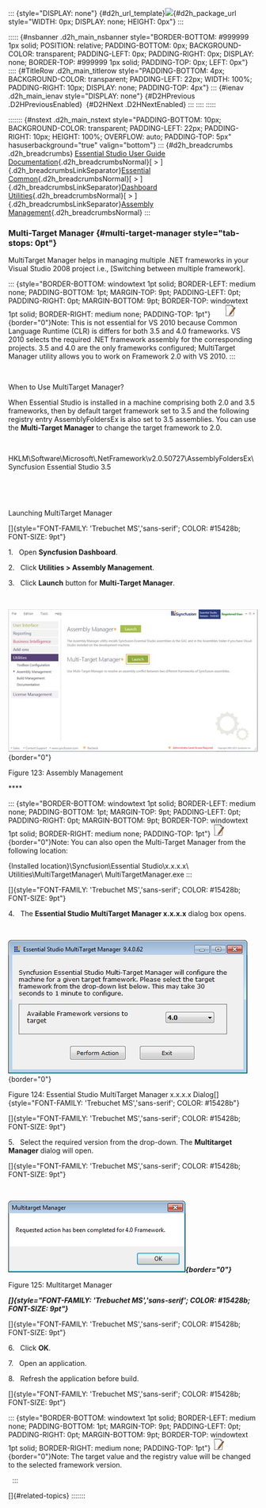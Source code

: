 ::: {style="DISPLAY: none"}
[](ms-xhelp:///?Id=d2h_url_template){#d2h_url_template}![](!package_url!){#d2h_package_url style="WIDTH: 0px; DISPLAY: none; HEIGHT: 0px"}
:::

::::: {#nsbanner .d2h_main_nsbanner style="BORDER-BOTTOM: #999999 1px solid; POSITION: relative; PADDING-BOTTOM: 0px; BACKGROUND-COLOR: transparent; PADDING-LEFT: 0px; PADDING-RIGHT: 0px; DISPLAY: none; BORDER-TOP: #999999 1px solid; PADDING-TOP: 0px; LEFT: 0px"}
:::: {#TitleRow .d2h_main_titlerow style="PADDING-BOTTOM: 4px; BACKGROUND-COLOR: transparent; PADDING-LEFT: 22px; WIDTH: 100%; PADDING-RIGHT: 10px; DISPLAY: none; PADDING-TOP: 4px"}
::: {#ienav .d2h_main_ienav style="DISPLAY: none"}
[](ms-xhelp:///?Id=b9442031-9ed9-4d10-8b09-3dc8b7ce4769){#D2HPrevious .D2HPreviousEnabled}  [](ms-xhelp:///?Id=c16644fc-7d11-4956-9d27-fe3230708ed9){#D2HNext .D2HNextEnabled}
:::
::::
:::::

::::::: {#nstext .d2h_main_nstext style="PADDING-BOTTOM: 10px; BACKGROUND-COLOR: transparent; PADDING-LEFT: 22px; PADDING-RIGHT: 10px; HEIGHT: 100%; OVERFLOW: auto; PADDING-TOP: 5px" hasuserbackground="true" valign="bottom"}
::: {#d2h_breadcrumbs .d2h_breadcrumbs}
[Essential Studio User Guide Documentation](ms-xhelp:///?Id=12457748-09e3-4d74-a240-8e049cedf030){.d2h_breadcrumbsNormal}[ \> ]{.d2h_breadcrumbsLinkSeparator}[Essential Common](ms-xhelp:///?Id=2bfe10b6-fac1-4f91-a173-04db314f10c3){.d2h_breadcrumbsNormal}[ \> ]{.d2h_breadcrumbsLinkSeparator}[Dashboard Utilities](ms-xhelp:///?Id=2f121e36-ec61-4721-87d7-ef6b9a6b8c4c){.d2h_breadcrumbsNormal}[ \> ]{.d2h_breadcrumbsLinkSeparator}[Assembly Management](ms-xhelp:///?Id=1d9c1c0b-9932-4f6f-bd89-c4aeafccf534){.d2h_breadcrumbsNormal}
:::

### Multi-Target Manager {#multi-target-manager style="tab-stops: 0pt"}

MultiTarget Manager helps in managing multiple .NET frameworks in your Visual Studio 2008 project i.e., \[Switching between multiple framework\].

::: {style="BORDER-BOTTOM: windowtext 1pt solid; BORDER-LEFT: medium none; PADDING-BOTTOM: 1pt; MARGIN-TOP: 9pt; PADDING-LEFT: 0pt; PADDING-RIGHT: 0pt; MARGIN-BOTTOM: 9pt; BORDER-TOP: windowtext 1pt solid; BORDER-RIGHT: medium none; PADDING-TOP: 1pt"}
      ![](ImagesExt/image67_1.jpg){border="0"}Note: This is not essential for VS 2010 because Common Language Runtime (CLR) is differs for both 3.5 and 4.0 frameworks. VS 2010 selects the required .NET framework assembly for the corresponding projects. 3.5 and 4.0 are the only frameworks configured; MultiTarget Manager utility allows you to work on Framework 2.0 with VS 2010.
:::

 

When to Use MultiTarget Manager?

When Essential Studio is installed in a machine comprising both 2.0 and 3.5 frameworks, then by default target framework set to 3.5 and the following registry entry AssemblyFoldersEx is also set to 3.5 assemblies. You can use the **Multi-Target Manager** to change the target framework to 2.0.

 

HKLM\\Software\\Microsoft\\.NetFramework\\v2.0.50727\\AssemblyFoldersEx\\Syncfusion Essential Studio 3.5

 

 

Launching MultiTarget Manager

[]{style="FONT-FAMILY: 'Trebuchet MS','sans-serif'; COLOR: #15428b; FONT-SIZE: 9pt"} 

1.   Open **Syncfusion Dashboard**.

2.   Click **Utilities \> Assembly Management**.

3.   Click **Launch** button for **Multi-Target Manager**.

 

![](ImagesExt/image67_132.jpg){border="0"}

Figure 123: Assembly Management

**** 

::: {style="BORDER-BOTTOM: windowtext 1pt solid; BORDER-LEFT: medium none; PADDING-BOTTOM: 1pt; MARGIN-TOP: 9pt; PADDING-LEFT: 0pt; PADDING-RIGHT: 0pt; MARGIN-BOTTOM: 9pt; BORDER-TOP: windowtext 1pt solid; BORDER-RIGHT: medium none; PADDING-TOP: 1pt"}
![](ImagesExt/image67_1.jpg){border="0"}Note: You can also open the Multi-Target Manager from the following location:

{Installed location}\\Syncfusion\\Essential Studio\\x.x.x.x\\ Utilities\\MultiTargetManager\\ MultiTargetManager.exe
:::

[]{style="FONT-FAMILY: 'Trebuchet MS','sans-serif'; COLOR: #15428b; FONT-SIZE: 9pt"} 

4.   The **Essential Studio MultiTarget Manager x.x.x.x** dialog box opens.

 

![](ImagesExt/image67_133.png){border="0"}

Figure 124: Essential Studio MultiTarget Manager x.x.x.x Dialog[]{style="FONT-FAMILY: 'Trebuchet MS','sans-serif'; COLOR: #15428b"}

[]{style="FONT-FAMILY: 'Trebuchet MS','sans-serif'; COLOR: #15428b; FONT-SIZE: 9pt"} 

5.   Select the required version from the drop-down. The **Multitarget Manager** dialog will open.

[]{style="FONT-FAMILY: 'Trebuchet MS','sans-serif'; COLOR: #15428b; FONT-SIZE: 9pt"} 

 

***![](ImagesExt/image67_134.png){border="0"}***

Figure 125: Multitarget Manager

***[]{style="FONT-FAMILY: 'Trebuchet MS','sans-serif'; COLOR: #15428b; FONT-SIZE: 9pt"}*** 

[]{style="FONT-FAMILY: 'Trebuchet MS','sans-serif'; COLOR: #15428b; FONT-SIZE: 9pt"} 

6.   Click **OK**.

7.   Open an application.

8.   Refresh the application before build.

[]{style="FONT-FAMILY: 'Trebuchet MS','sans-serif'; COLOR: #15428b; FONT-SIZE: 9pt"} 

::: {style="BORDER-BOTTOM: windowtext 1pt solid; BORDER-LEFT: medium none; PADDING-BOTTOM: 1pt; MARGIN-TOP: 9pt; PADDING-LEFT: 0pt; PADDING-RIGHT: 0pt; MARGIN-BOTTOM: 9pt; BORDER-TOP: windowtext 1pt solid; BORDER-RIGHT: medium none; PADDING-TOP: 1pt"}
![](ImagesExt/image67_1.jpg){border="0"}Note: The target value and the registry value will be changed to the selected framework version.

 
:::

[]{#related-topics}
:::::::
